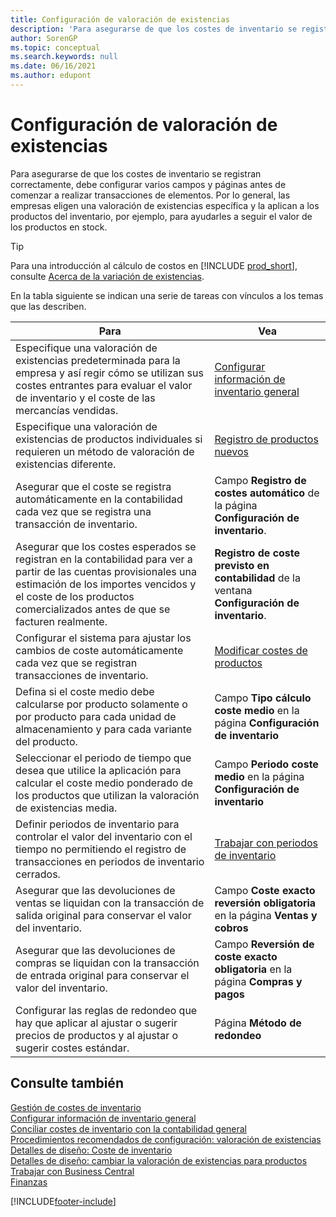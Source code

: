 ```yaml
---
title: Configuración de valoración de existencias
description: 'Para asegurarse de que los costes de inventario se registran correctamente, debe configurar varios campos y páginas antes de comenzar a realizar transacciones de elementos.'
author: SorenGP
ms.topic: conceptual
ms.search.keywords: null
ms.date: 06/16/2021
ms.author: edupont
---
```

# <a name="setting-up-inventory-valuation-and-costing" />Configuración de valoración de existencias

Para asegurarse de que los costes de inventario se registran correctamente, debe configurar varios campos y páginas antes de comenzar a realizar transacciones de elementos. Por lo general, las empresas eligen una valoración de existencias específica y la aplican a los productos del inventario, por ejemplo, para ayudarles a seguir el valor de los productos en stock.  

> [!TIP]
> Para una introducción al cálculo de costos en [!INCLUDE [prod_short](includes/prod_short.md)], consulte [Acerca de la variación de existencias](finance-learn-about-costing.md).

En la tabla siguiente se indican una serie de tareas con vínculos a los temas que las describen.

|**Para**|**Vea**|  
|------------|-------------|
|Especifique una valoración de existencias predeterminada para la empresa y así regir cómo se utilizan sus costes entrantes para evaluar el valor de inventario y el coste de las mercancías vendidas.|[Configurar información de inventario general](inventory-how-setup-general.md)|  
|Especifique una valoración de existencias de productos individuales si requieren un método de valoración de existencias diferente.|[Registro de productos nuevos](inventory-how-register-new-items.md)|  
|Asegurar que el coste se registra automáticamente en la contabilidad cada vez que se registra una transacción de inventario.|Campo **Registro de costes automático** de la página **Configuración de inventario**.|  
|Asegurar que los costes esperados se registran en la contabilidad para ver a partir de las cuentas provisionales una estimación de los importes vencidos y el coste de los productos comercializados antes de que se facturen realmente.|**Registro de coste previsto en contabilidad** de la ventana **Configuración de inventario**.|  
|Configurar el sistema para ajustar los cambios de coste automáticamente cada vez que se registran transacciones de inventario.|[Modificar costes de productos](inventory-how-adjust-item-costs.md)|  
|Defina si el coste medio debe calcularse por producto solamente o por producto para cada unidad de almacenamiento y para cada variante del producto.|Campo **Tipo cálculo coste medio** en la página **Configuración de inventario**|  
|Seleccionar el periodo de tiempo que desea que utilice la aplicación para calcular el coste medio ponderado de los productos que utilizan la valoración de existencias media.|Campo **Periodo coste medio** en la página **Configuración de inventario**|  
|Definir periodos de inventario para controlar el valor del inventario con el tiempo no permitiendo el registro de transacciones en periodos de inventario cerrados.|[Trabajar con periodos de inventario](finance-how-to-work-with-inventory-periods.md)|  
|Asegurar que las devoluciones de ventas se liquidan con la transacción de salida original para conservar el valor del inventario.|Campo **Coste exacto reversión obligatoria** en la página **Ventas y cobros**|  
|Asegurar que las devoluciones de compras se liquidan con la transacción de entrada original para conservar el valor del inventario.|Campo **Reversión de coste exacto obligatoria** en la página **Compras y pagos**|
|Configurar las reglas de redondeo que hay que aplicar al ajustar o sugerir precios de productos y al ajustar o sugerir costes estándar.|Página **Método de redondeo**|  

## <a name="see-also" />Consulte también

[Gestión de costes de inventario](finance-manage-inventory-costs.md)  
[Configurar información de inventario general](inventory-how-setup-general.md)  
[Conciliar costes de inventario con la contabilidad general](finance-how-to-post-inventory-costs-to-the-general-ledger.md)  
[Procedimientos recomendados de configuración: valoración de existencias](setup-best-practices-costing-method.md)  
[Detalles de diseño: Coste de inventario](design-details-inventory-costing.md)  
[Detalles de diseño: cambiar la valoración de existencias para productos](design-details-changing-costing-methods.md)  
[Trabajar con Business Central](ui-work-product.md)  
[Finanzas](finance.md)  


[!INCLUDE[footer-include](includes/footer-banner.md)]
